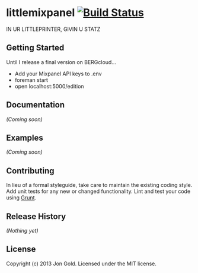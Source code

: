 # littlemixpanel [![Build Status](https://secure.travis-ci.org/jongd/littlemixpanel.png?branch=master)](http://travis-ci.org/jongd/littlemixpanel)

IN UR LITTLEPRINTER, GIVIN U STATZ

## Getting Started

Until I release a final version on BERGcloud…

- Add your Mixpanel API keys to .env
- foreman start
- open localhost:5000/edition

## Documentation
_(Coming soon)_

## Examples
_(Coming soon)_

## Contributing
In lieu of a formal styleguide, take care to maintain the existing coding style. Add unit tests for any new or changed functionality. Lint and test your code using [Grunt](http://gruntjs.com/).

## Release History
_(Nothing yet)_

## License
Copyright (c) 2013 Jon Gold. Licensed under the MIT license.
